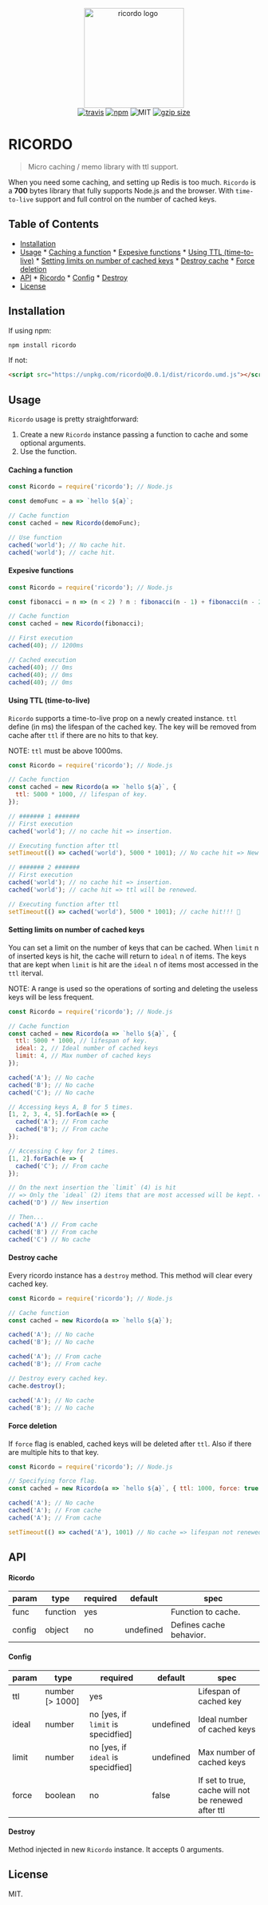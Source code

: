 <p align="center">
  <img src="ricordo.svg" height="200px" alt="ricordo logo" />
  <br>
  <a href="https://travis-ci.org/lucagez/ricordo"><img src="https://travis-ci.com/lucagez/ricordo.svg?branch=master" alt="travis"></a>
  <a href="https://www.npmjs.org/package/ricordo"><img src="https://img.shields.io/npm/v/ricordo.svg?style=flat" alt="npm"></a>
  <img src="https://img.shields.io/badge/license-MIT-f1c40f.svg" alt="MIT">
  <a href="https://unpkg.com/ricordo"><img src="https://img.badgesize.io/https://unpkg.com/ricordo@0.0.1/dist/ricordo.js?compression=gzip" alt="gzip size"></a>
</p>

# RICORDO

> Micro caching / memo library with ttl support.

When you need some caching, and setting up Redis is too much.
`Ricordo` is a **700** bytes library that fully supports Node.js and the browser.
With `time-to-live` support and full control on the number of cached keys.

## Table of Contents

* [Installation](/home/gez/code/git/ricordo/README.md#installation)
* [Usage](/home/gez/code/git/ricordo/README.md#usage)
      * [Caching a function](/home/gez/code/git/ricordo/README.md#caching-a-function)
      * [Expesive functions](/home/gez/code/git/ricordo/README.md#expesive-functions)
      * [Using TTL (time-to-live)](/home/gez/code/git/ricordo/README.md#using-ttl-time-to-live)
      * [Setting limits on number of cached keys](/home/gez/code/git/ricordo/README.md#setting-limits-on-number-of-cached-keys)
      * [Destroy cache](/home/gez/code/git/ricordo/README.md#destroy-cache)
      * [Force deletion](/home/gez/code/git/ricordo/README.md#force-deletion)
* [API](/home/gez/code/git/ricordo/README.md#api)
      * [Ricordo](/home/gez/code/git/ricordo/README.md#ricordo-1)
      * [Config](/home/gez/code/git/ricordo/README.md#config)
      * [Destroy](/home/gez/code/git/ricordo/README.md#destroy)
* [License](/home/gez/code/git/ricordo/README.md#license)


## Installation

If using npm:
```bash
npm install ricordo
```

If not:
```html
<script src="https://unpkg.com/ricordo@0.0.1/dist/ricordo.umd.js"></script>
```

## Usage

`Ricordo` usage is pretty straightforward:
  1. Create a new `Ricordo` instance passing a function to cache and some optional arguments.
  2. Use the function.

#### Caching a function

```javascript
const Ricordo = require('ricordo'); // Node.js

const demoFunc = a => `hello ${a}`;

// Cache function
const cached = new Ricordo(demoFunc);

// Use function
cached('world'); // No cache hit.
cached('world'); // cache hit.

```

#### Expesive functions

```javascript
const Ricordo = require('ricordo'); // Node.js

const fibonacci = n => (n < 2) ? n : fibonacci(n - 1) + fibonacci(n - 2);

// Cache function
const cached = new Ricordo(fibonacci);

// First execution
cached(40); // 1200ms

// Cached execution
cached(40); // 0ms
cached(40); // 0ms
cached(40); // 0ms

```

#### Using TTL (time-to-live)

`Ricordo` supports a time-to-live prop on a newly created instance.
`ttl` define (in ms) the lifespan of the cached key.
The key will be removed from cache after `ttl` if there are no hits to that key.

NOTE: `ttl` must be above 1000ms.

```javascript
const Ricordo = require('ricordo'); // Node.js

// Cache function
const cached = new Ricordo(a => `hello ${a}`, {
  ttl: 5000 * 1000, // lifespan of key.
});

// ####### 1 #######
// First execution
cached('world'); // no cache hit => insertion.

// Executing function after ttl
setTimeout(() => cached('world'), 5000 * 1001); // No cache hit => New insertion

// ####### 2 #######
// First execution
cached('world'); // no cache hit => insertion.
cached('world'); // cache hit => ttl will be renewed.

// Executing function after ttl
setTimeout(() => cached('world'), 5000 * 1001); // cache hit!!! 🎉

```

#### Setting limits on number of cached keys

You can set a limit on the number of keys that can be cached.
When `limit` n of inserted keys is hit, the cache will return to `ideal` n of
items.
The keys that are kept when `limit` is hit are the `ideal` n of items most accessed 
in the `ttl` iterval.

NOTE: A range is used so the operations of sorting and deleting the useless keys will be less frequent.

```javascript
const Ricordo = require('ricordo'); // Node.js

// Cache function
const cached = new Ricordo(a => `hello ${a}`, {
  ttl: 5000 * 1000, // lifespan of key.
  ideal: 2, // Ideal number of cached keys
  limit: 4, // Max number of cached keys
});

cached('A'); // No cache
cached('B'); // No cache
cached('C'); // No cache

// Accessing keys A, B for 5 times.
[1, 2, 3, 4, 5].forEach(e => {
  cached('A'); // From cache
  cached('B'); // From cache
});

// Accessing C key for 2 times.
[1, 2].forEach(e => {
  cached('C'); // From cache
});

// On the next insertion the `limit` (4) is hit
// => Only the `ideal` (2) items that are most accessed will be kept. => (A, B)
cached('D') // New insertion

// Then...
cached('A') // From cache
cached('B') // From cache
cached('C') // No cache

```

#### Destroy cache

Every ricordo instance has a `destroy` method.
This method will clear every cached key.

```javascript
const Ricordo = require('ricordo'); // Node.js

// Cache function
const cached = new Ricordo(a => `hello ${a}`);

cached('A'); // No cache
cached('B'); // No cache

cached('A'); // From cache
cached('B'); // From cache

// Destroy every cached key.
cache.destroy();

cached('A'); // No cache
cached('B'); // No cache

```

#### Force deletion

If `force` flag is enabled, cached keys will be deleted after `ttl`.
Also if there are multiple hits to that key.

```javascript
const Ricordo = require('ricordo'); // Node.js

// Specifying force flag.
const cached = new Ricordo(a => `hello ${a}`, { ttl: 1000, force: true });

cached('A'); // No cache
cached('A'); // From cache
cached('A'); // From cache

setTimeout(() => cached('A'), 1001) // No cache => lifespan not renewed.

```

## API

#### Ricordo

| param  | type     | required | default   | spec                    |
| ------ | -------- | -------- | --------- | ----------------------- |
| func   | function | yes      |           | Function to cache.      |
| config | object   | no       | undefined | Defines cache behavior. |

#### Config

| param | type            | required                           | default   | spec                                                |
| ----- | --------------- | ---------------------------------- | --------- | --------------------------------------------------- |
| ttl   | number [> 1000] | yes                                |           | Lifespan of cached key                              |
| ideal | number          | no [yes, if `limit` is specidfied] | undefined | Ideal number of cached keys                         |
| limit | number          | no [yes, if `ideal` is specidfied] | undefined | Max number of cached keys                           |
| force | boolean         | no                                 | false     | If set to true, cache will not be renewed after ttl |


#### Destroy

Method injected in new `Ricordo` instance. It accepts 0 arguments.

## License

MIT.